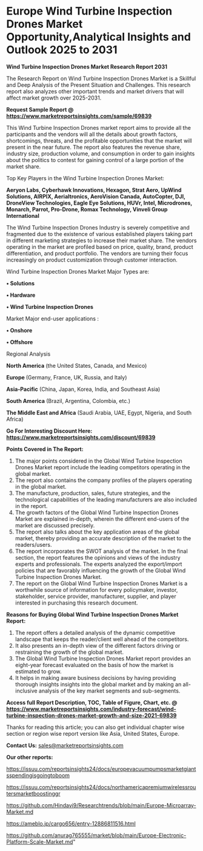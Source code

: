 # Europe Wind Turbine Inspection Drones Market Opportunity,Analytical Insights and Outlook 2025 to 2031

<strong>Wind Turbine Inspection Drones Market Research Report 2031</strong>

The Research Report on Wind Turbine Inspection Drones Market is a Skillful and Deep Analysis of the Present Situation and Challenges. This research report also analyzes other important trends and market drivers that will affect market growth over 2025-2031.

<strong>Request Sample Report @ <a href=https://www.marketreportsinsights.com/sample/69839>https://www.marketreportsinsights.com/sample/69839</a></strong>

This Wind Turbine Inspection Drones market report aims to provide all the participants and the vendors will all the details about growth factors, shortcomings, threats, and the profitable opportunities that the market will present in the near future. The report also features the revenue share, industry size, production volume, and consumption in order to gain insights about the politics to contest for gaining control of a large portion of the market share.

Top Key Players in the Wind Turbine Inspection Drones Market:

<strong>Aeryon Labs, Cyberhawk Innovations, Hexagon, Strat Aero, UpWind Solutions, AIRPIX, Aerialtronics, AeroVision Canada, AutoCopter, DJI, DroneView Technologies, Eagle Eye Solutions, HUVr, Intel, Microdrones, Monarch, Parrot, Pro-Drone, Romax Technology, Vinveli Group International</strong>

The Wind Turbine Inspection Drones Industry is severely competitive and fragmented due to the existence of various established players taking part in different marketing strategies to increase their market share. The vendors operating in the market are profiled based on price, quality, brand, product differentiation, and product portfolio. The vendors are turning their focus increasingly on product customization through customer interaction.

Wind Turbine Inspection Drones Market Major Types are:

<strong>• Solutions

• Hardware

• Wind Turbine Inspection Drones</strong>

Market Major end-user applications :

<strong>• Onshore

• Offshore</strong>

Regional Analysis

</u><strong><b>North America</b></strong> (the United States, Canada, and Mexico)

<strong><b>Europe </b></strong>(Germany, France, UK, Russia, and Italy)

<strong><b>Asia-Pacific</b></strong> (China, Japan, Korea, India, and Southeast Asia)

<strong><b>South America</b></strong> (Brazil, Argentina, Colombia, etc.)

<strong><b>The Middle East and Africa</b></strong> (Saudi Arabia, UAE, Egypt, Nigeria, and South Africa)

<strong>Go For Interesting Discount Here: <a href=https://www.marketreportsinsights.com/discount/69839>https://www.marketreportsinsights.com/discount/69839</a></strong>

<strong>Points Covered in The Report:</strong>
<ol>
  <li>The major points considered in the Global Wind Turbine Inspection Drones Market report include the leading competitors operating in the global market.</li>
  <li>The report also contains the company profiles of the players operating in the global market.</li>
  <li>The manufacture, production, sales, future strategies, and the technological capabilities of the leading manufacturers are also included in the report.</li>
  <li>The growth factors of the Global Wind Turbine Inspection Drones Market are explained in-depth, wherein the different end-users of the market are discussed precisely.</li>
  <li>The report also talks about the key application areas of the global market, thereby providing an accurate description of the market to the readers/users.</li>
  <li>The report incorporates the SWOT analysis of the market. In the final section, the report features the opinions and views of the industry experts and professionals. The experts analyzed the export/import policies that are favorably influencing the growth of the Global Wind Turbine Inspection Drones Market.</li>
  <li>The report on the Global Wind Turbine Inspection Drones Market is a worthwhile source of information for every policymaker, investor, stakeholder, service provider, manufacturer, supplier, and player interested in purchasing this research document.</li>
</ol>
<strong>Reasons for Buying Global Wind Turbine Inspection Drones Market Report:</strong>

<ol>
  <li>The report offers a detailed analysis of the dynamic competitive landscape that keeps the reader/client well ahead of the competitors.</li>
  <li>It also presents an in-depth view of the different factors driving or restraining the growth of the global market.</li>
  <li>The Global Wind Turbine Inspection Drones Market report provides an eight-year forecast evaluated on the basis of how the market is estimated to grow.</li>
  <li>It helps in making aware business decisions by having providing thorough insights insights into the global market and by making an all-inclusive analysis of the key market segments and sub-segments.</li>
</ol>
<strong>Access full Report Description, TOC, Table of Figure, Chart, etc. @ <a href=https://www.marketreportsinsights.com/industry-forecast/wind-turbine-inspection-drones-market-growth-and-size-2021-69839>https://www.marketreportsinsights.com/industry-forecast/wind-turbine-inspection-drones-market-growth-and-size-2021-69839</a></strong>


Thanks for reading this article; you can also get individual chapter wise section or region wise report version like Asia, United States, Europe.

<strong>Contact Us:</strong>
sales@marketreportsinsights.com

<strong>Our other reports:</strong>

<a href=https://issuu.com/reportsinsights24/docs/europevacuumpumpsmarketgiantsspendingisgoingtoboom>https://issuu.com/reportsinsights24/docs/europevacuumpumpsmarketgiantsspendingisgoingtoboom</a>

<a href=https://issuu.com/reportsinsights24/docs/northamericapremiumwirelessroutersmarketboostinggr>https://issuu.com/reportsinsights24/docs/northamericapremiumwirelessroutersmarketboostinggr</a>

<a href=https://github.com/Hindavi9/Researchtrends/blob/main/Europe-Microarray-Market.md>https://github.com/Hindavi9/Researchtrends/blob/main/Europe-Microarray-Market.md</a>

<a href=https://ameblo.jp/cargo656/entry-12886811516.html>https://ameblo.jp/cargo656/entry-12886811516.html</a>

<a href=https://github.com/anurag765555/market/blob/main/Europe-Electronic-Platform-Scale-Market.md>https://github.com/anurag765555/market/blob/main/Europe-Electronic-Platform-Scale-Market.md</a>"
